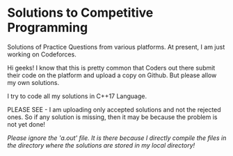 # Solutions to Competitive Programming
Solutions of Practice Questions from various platforms. At present, I am just working on Codeforces.

Hi geeks!
I know that this is pretty common that Coders out there submit their code on the platform and upload a copy on Github.
But please allow my own solutions.

I try to code all my solutions in C++17 Language.

PLEASE SEE - I am uploading only accepted solutions and not the rejected ones. So if any solution is missing, then it may be because the problem is not yet done!

*Please ignore the 'a.out' file. It is there because I directly compile the files in the directory where the solutions are stored in my local directory!*
